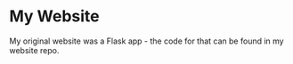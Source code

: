 # My Website 

My original website was a Flask app - the code for that can be found in my website repo.

<!-- This is commented out.
---
permalink: /index.html
---
 -->
